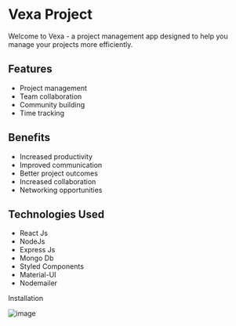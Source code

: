 # Vexa Project
Welcome to Vexa - a project management app designed to help you manage your projects more efficiently.

## Features
- Project management
- Team collaboration
- Community building
- Time tracking

## Benefits
- Increased productivity
- Improved communication
- Better project outcomes
- Increased collaboration
- Networking opportunities


## Technologies Used
- React Js
- NodeJs
- Express Js
- Mongo Db
- Styled Components
- Material-UI
- Nodemailer

Installation

![image](https://user-images.githubusercontent.com/64485885/234916413-96296f13-fe4b-4cc4-b215-e72bd7c27928.png)

